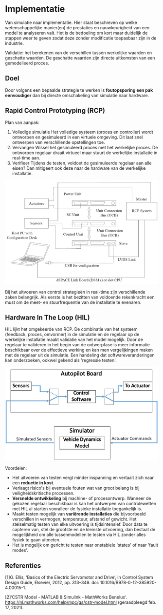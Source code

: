 # Implementatie

Van simulatie naar implementatie. Hier staat beschreven op welke wetenschappelijke manier(en) de prestaties en nauwkeurigheid van een model te analyseren valt. Het is de bedoeling om kort maar duidelijk de stappen weer te geven zodat deze zonder modificatie toepasbaar zijn in de industrie.

Validatie: het berekenen van de verschillen tussen werkelijke waarden en geschatte waarden. De geschatte waarden zijn directe uitkomsten van een gemodelleerd proces. 

## Doel

Door volgens een bepaalde strategie te werken is **foutopsporing een pak eenvoudiger** dan bij directe omschakeling van simulatie naar hardware. 

## Rapid Control Prototyping (RCP)

Plan van aanpak:
1. Volledige simulatie
   Het volledige systeem (proces en controller) wordt ontworpen en gesimuleerd in een virtuele omgeving. Dit laat snel ontwerpen van verschillende opstellingen toe.
2. Vervangen 
   Wissel het gesimuleerd proces met het werkelijke proces. De ontworpen regelaar draait virtueel maar stuurt de werkelijke installatie in real-time aan. 
3. Verifieer
   Tijdens de testen, voldoet de gesimuleerde regelaar aan alle eisen? Dan mitigeert ook deze naar de hardware van de werkelijke installatie.

![RCP](./images/rcp_scheme.png)

Bij het uitvoeren van control strategieën in real-time zijn verschillende zaken belangrijk. 
Als eerste is het bezitten van voldoende rekenkracht een must om de meet- en stuurfrequentie van de installatie te evenaren.

## Hardware In The Loop (HIL)

HIL lijkt het omgekeerde van RCP. De combinatie van het systeem (feedback, proces, omvormer) in de simulatie en de regelaar op de werkelijke installatie maakt validatie van het model mogelijk. Door de regelaar te valideren in het begin van de ontwerpfase is meer informatie beschikbaar over de effectieve werking en kan men vergelijkingen maken met de regelaar uit de simulatie. Een handeling dat softwareveranderingen kan onderzoeken, ookwel gekend als 'regressie testen'.

![hil](./images/hil_scheme.jpg)

Voordelen:
* Het uitvoeren van testen vergt minder inspanning en vertaalt zich naar een **reductie in kost**.
* Verlaagt risico's bij eventuele fouten wat van groot belang is bij veiligheidskritische processen.
* **Versnelde ontwikkeling** bij machine- of procesontwerp. Wanneer de gekozen regelaar beschikbaar is kan het ontwerpen van controlewetten met HIL al starten vooralleer de fysieke installatie toegankelijk is.
* Maakt testen mogelijk van **variërende installaties** die bijvoorbeeld verschillen in vermogen, temperatuur, afstand of gewicht. Het stelselmatig testen van elke uitvoering is tijdsintensief. Door data te capteren van, stel de grootste en de kleinste uitvoering, dan bestaat de mogelijkheid om  alle tussenmodellen te testen via HIL zonder alles fysiek te gaan uitmeten.
* Het is mogelijk om gericht te testen naar onstabiele 'states' of naar 'fault modes'.   


<!--

## Oefeningen

In dit hoofdstuk focussen we ons op het toepassen van de theorie op een aantal veelvoorkomende oefeningen met het doel om inzicht en vaardigheden te verwerven. 


\cite{Instrumentation and control systems}


## Controlle over het waterniveau

### Doelstelling
   
Stel een controller op om het vloeistofniveau in de watertank te beheersen.

![waterniveauregeling](./images/water_level_scheme.jpg)

### Werkwijze

Beschrijf het systeem met behulp van fysische wetten.

$$Q = k_l H$$

Q: het steady-state debiet [$\frac{m}{s^3}$]

$k_l$: constante [$\frac{m}{s^2}$]

H: steady-state hoogte [m]

$$R_l = \frac{dH}{dQ} = \frac{h}{q_o}$$

$R_l$: de weerstand

$$C = \frac{dV}{dH}$$
V: het opgeslagen volume

C: de capaciteit

$$\frac{dV}{dt} = q_i - q_o = C \frac{dh}{dt}$$

Door de formules te substitueren bekomt men één formule waarin zowel het manipuleerbare ($q_i$) als de te controleren variabele ($H$) zit.
$$C \frac{dh}{dt} = q_i - \frac{h}{R}$$
$$RC \frac{dh}{dt} + h = R q_i$$
Om het oplossen van differentiaalvergelijkingen te omzeilen maken we gebruik van de Laplace transformatie.
$$RCsH(s) + H(s) = R Q_i(s)$$
De transfer functie van het proces wordt bekomen door de manipuleerbare variabele in de teller en de te controleren variabele in de noemer te plaatsen.
$$\frac{H(s)}{Q_i(s)} = \frac{R}{(RCs + 1)}$$

### Cascade van vaten

Een veelvoorkomende opstelling in de industrie is een cascade van systemen. In dit voorbeeld staan twee watervaten na elkaar verbonden met een klep. De vaten hebben een invloed op het waterniveau van het tegenovergestelde vat.

![cascade_van_twee_watervaten](./images/cascade_watervaten.jpg)

Beschrijf opnieuw de verschillende onderdelen van het proces in een formule vorm met de hulp van fysische wetten.
De eerste tank:
$$C_1 \frac{dh_1}{dt} = q - \frac{h_1 - h_2}{R_1}$$

De tweede tank:
$$C_2 \frac{dh_2}{dt} = \frac{h_1 - h_2}{R_1} - \frac{h_2}{R_2}$$

Leiding 1 beschrijven we als volgt.
$$q_1 = \frac{h_1 - h_2}{R_1}$$

Leiding 2:
$$q_2 = \frac{h_2}{R_2}$$
Let op het verschil tussen de formules.
$$C_1 \frac{dh_1}{dt} + \frac{h_1}{R_1} = q + \frac{h_2}{R_1}$$
$$C_2 \frac{dh_2}{dt} + \frac{h_2}{R_1} + \frac{h_2}{R_2} = \frac{h_1}{R_1}$$
De initiële conditie zal voor de eenvoud gelijk gesteld worden aan nul. ($h_1(0) = 0, h_2(0) = 0$)

De differentiaalvergelijking wordt opnieuw met Laplace getransformeerd.
$$(C_1s + \frac{1}{R_1}) H_1(s) = Q(s) + \frac{1}{R_1} H_2(s)$$
$$(C_2s + \frac{1}{R_1} + \frac{1}{R_2}) H_2(s) = \frac{1}{R_1} H_1(s)$$

Uit de eerste vergelijking bekomen we:
$$H_1(s) = \frac{R_1Q(s) + H_2(s)}{R_1C_1s +1}$$

Door deze vergelijking de substitueren in de tweede formule bekomen we:
$$(C_2s + \frac{1}{R_1} + \frac{1}{R_2}) H_2(s) = \frac{1}{R_1} \frac{R_1Q(s) + H_2(s)}{R_1C_1s +1}$$

We weten dat:
$$H_2(s) = R_2Q_2(s)$$
Hieruit leiden we de volgende formule af:
$$\frac{Q_2(s)}{Q(s)} = \frac{1}{R_2C_1R_1C_2s^2 + (R_1C_1 + R_2C_2 + R_2C_1)s + 1}$$
Deze vergelijking geeft de verhouding weer tussen het ingaande debiet en het debiet dat in het tweede vat binnenstroomt. Het model, welke de werkelijkheid representeert, wordt verder ingevuld met de werkelijke parameters.

![stapimpuls](./images/stap_impuls_tf1_tf2.jpg)

Via het software pakket 'Matlab' is het mogelijk om waardevolle tijdsdomeinkarakteristieken weer te geven zoals risetime, settlingtime, overshoot en piekwaarde. De transferfunctie voor een systeem met één vat zal sneller reageren dan twee vaten in serie.

* Stijgtijd: 22s
* Stabilisatietijd: 39s
* Overshoot: 0%
* Piek: 2

Dit is merkbaar wanneer we de stijgtijd en stabilisatietijd met elkaar vergelijken.

* Stijgtijd: 38.5s
* Stabilisatietijd: 70s
* Overshoot: 0
* Piek: 2

Bepaal, met behulp van deze cursus, de P, I en D parameterwaarden  voor een robuust en efficiënt systeem.

![simulinkschema](./images/simulink_schema_tf1.jpg)


https://www.slideshare.net/shekharanku/water-level-controller-42584772
https://nl.mathworks.com/help/slcontrol/ug/passive-control-of-water-tank-level.html


## Continuous Stirred Tank Reactor (CSTR)

Dit is een mooi voorbeeld om gain-scheduled PID control of MPC uit te werken.

![file:///C:/Users/jensd/Zotero/storage/PWNND9BL/cstr-model.html](./images/cstr_illust.png)

In de tank komen exotherme processen voor. M.a.w., de reacties creëren warmte. Hiervoor zijn de volgende differentieelvergelijkingen gegeven.

$$\frac{dC'_A}{dt} = a_{11}C'_A + a_{12}T' + b_{11}T'_c + b_{12}C'_{Ai}$$
$$\frac{dT'}{dt} = a_{21}C'_A + a_{22}T' + b_{21}T'_c + b_{22}C'_{Ai}$$

De ingangen van het proces:

$C_{Ai} [kgmol/m³]$ is de concentratie van het ingaande product A. $T_c [°C]$ is de temperatuur van de reactorkoeling.

De uitgangen van het proces:

$C_{A} [kgmol/m³]$ is de concentratie van het uitgaande product A. $T [°C]$ is de temperatuur van de reactor.

Metingen:

* We hebben controle over de temperatuur van koeling $T_c$. Dit is een manipuleerbare variabele.

* De concentratie van het ingaand reagent A kan wisselen tussen verschillende batches. In dit experiment is de concentratie niet gekend. Daarom is $C_{Ai}$ een niet-meetbare verstoring.

* Metingen van het uitgangssignaal $T$ is beschikbaar.

* Metingen van het uitgangssignaal $C_A$ zijn **niet** beschikbaar.

Stel nu het state space model op:

...


## Vloeistof verwarmer

Informatie volgt.

![Vloeistofverwarmer](./images/vloeistofverwarmer.jpg)


bron: cursus Frederik


## Stuuroppervlak van een vliegtuig

Informatie volgt.

![https://nl.mathworks.com/help/slcontrol/ug/cascaded-multi-loopmulti-compensator-feedback-design.html](./images/cascadedmultiloopfeedbackdesignexample.png)

## Servomotor sturing

Stel met behulp van 'First principals' de differentiaalvergelijkingen op en reken deze om naar het frequentiedomein met Laplace. Bestudeer de polen en nullen.
Hoe zal het systeem reageren in het frequentiedomein bij een stap, impuls en sinusoïdaal ingangssignaal.

...

## Hydraulische kleppen

Hier letten we op het niet-lineair gedrag van de kleppen. Is het mogelijk om een robuuste lineaire regelkring te maken door de niet-lineaire kenmerken rond het werkingspunt te lineariseren?


-->

## Referenties

[1]G. Ellis, ‘Basics of the Electric Servomotor and Drive’, in Control System Design Guide, Elsevier, 2012, pp. 313–349. doi: 10.1016/B978-0-12-385920-4.00015-1.

[2]‘CSTR Model - MATLAB & Simulink - MathWorks Benelux’. https://nl.mathworks.com/help/mpc/gs/cstr-model.html (geraadpleegd feb. 17, 2021).
